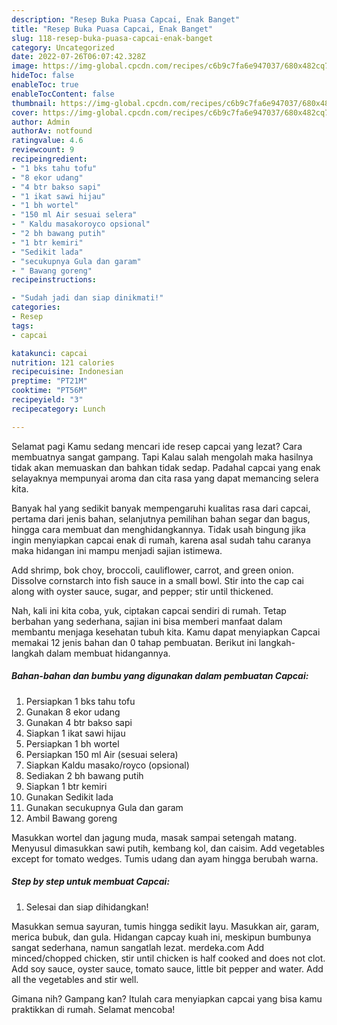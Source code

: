 ```yaml
---
description: "Resep Buka Puasa Capcai, Enak Banget"
title: "Resep Buka Puasa Capcai, Enak Banget"
slug: 118-resep-buka-puasa-capcai-enak-banget
category: Uncategorized
date: 2022-07-26T06:07:42.328Z
image: https://img-global.cpcdn.com/recipes/c6b9c7fa6e947037/680x482cq70/capcai-foto-resep-utama.jpg
hideToc: false
enableToc: true
enableTocContent: false
thumbnail: https://img-global.cpcdn.com/recipes/c6b9c7fa6e947037/680x482cq70/capcai-foto-resep-utama.jpg
cover: https://img-global.cpcdn.com/recipes/c6b9c7fa6e947037/680x482cq70/capcai-foto-resep-utama.jpg
author: Admin
authorAv: notfound
ratingvalue: 4.6
reviewcount: 9
recipeingredient:
- "1 bks tahu tofu"
- "8 ekor udang"
- "4 btr bakso sapi"
- "1 ikat sawi hijau"
- "1 bh wortel"
- "150 ml Air sesuai selera"
- " Kaldu masakoroyco opsional"
- "2 bh bawang putih"
- "1 btr kemiri"
- "Sedikit lada"
- "secukupnya Gula dan garam"
- " Bawang goreng"
recipeinstructions:

- "Sudah jadi dan siap dinikmati!"
categories:
- Resep
tags:
- capcai

katakunci: capcai 
nutrition: 121 calories
recipecuisine: Indonesian
preptime: "PT21M"
cooktime: "PT56M"
recipeyield: "3"
recipecategory: Lunch

---
```



Selamat pagi Kamu sedang mencari ide resep capcai yang lezat? Cara membuatnya sangat gampang. Tapi Kalau salah mengolah maka hasilnya tidak akan memuaskan dan bahkan tidak sedap. Padahal capcai yang enak selayaknya mempunyai aroma dan cita rasa yang dapat memancing selera kita.


Banyak hal yang sedikit banyak mempengaruhi kualitas rasa dari capcai, pertama dari jenis bahan, selanjutnya pemilihan bahan segar dan bagus, hingga cara membuat dan menghidangkannya. Tidak usah bingung jika ingin menyiapkan capcai enak di rumah, karena asal sudah tahu caranya maka hidangan ini mampu menjadi sajian istimewa.

Add shrimp, bok choy, broccoli, cauliflower, carrot, and green onion. Dissolve cornstarch into fish sauce in a small bowl. Stir into the cap cai along with oyster sauce, sugar, and pepper; stir until thickened.


Nah, kali ini kita coba, yuk, ciptakan capcai sendiri di rumah. Tetap berbahan yang sederhana, sajian ini bisa memberi manfaat dalam membantu menjaga kesehatan tubuh kita. Kamu dapat menyiapkan Capcai memakai 12 jenis bahan dan 0 tahap pembuatan. Berikut ini langkah-langkah dalam membuat hidangannya.

<!--inarticleads1-->

##### Bahan-bahan dan bumbu yang digunakan dalam pembuatan Capcai:

1. Persiapkan 1 bks tahu tofu
1. Gunakan 8 ekor udang
1. Gunakan 4 btr bakso sapi
1. Siapkan 1 ikat sawi hijau
1. Persiapkan 1 bh wortel
1. Persiapkan 150 ml Air (sesuai selera)
1. Siapkan  Kaldu masako/royco (opsional)
1. Sediakan 2 bh bawang putih
1. Siapkan 1 btr kemiri
1. Gunakan Sedikit lada
1. Gunakan secukupnya Gula dan garam
1. Ambil  Bawang goreng


Masukkan wortel dan jagung muda, masak sampai setengah matang. Menyusul dimasukkan sawi putih, kembang kol, dan caisim. Add vegetables except for tomato wedges. Tumis udang dan ayam hingga berubah warna. 

<!--inarticleads2-->

##### Step by step untuk membuat Capcai:


1. Selesai dan siap dihidangkan!

Masukkan semua sayuran, tumis hingga sedikit layu. Masukkan air, garam, merica bubuk, dan gula. Hidangan capcay kuah ini, meskipun bumbunya sangat sederhana, namun sangatlah lezat. merdeka.com Add minced/chopped chicken, stir until chicken is half cooked and does not clot. Add soy sauce, oyster sauce, tomato sauce, little bit pepper and water. Add all the vegetables and stir well. 

Gimana nih? Gampang kan? Itulah cara menyiapkan capcai yang bisa kamu praktikkan di rumah. Selamat mencoba!
